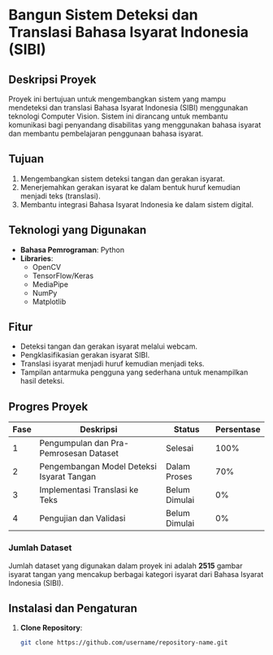 # Bangun Sistem Deteksi dan Translasi Bahasa Isyarat Indonesia (SIBI)

## Deskripsi Proyek
Proyek ini bertujuan untuk mengembangkan sistem yang mampu mendeteksi dan translasi Bahasa Isyarat Indonesia (SIBI) menggunakan teknologi Computer Vision. Sistem ini dirancang untuk membantu komunikasi bagi penyandang disabilitas yang menggunakan bahasa isyarat dan membantu pembelajaran penggunaan bahasa isyarat.

## Tujuan
1. Mengembangkan sistem deteksi tangan dan gerakan isyarat.
2. Menerjemahkan gerakan isyarat ke dalam bentuk huruf kemudian menjadi teks (translasi).
3. Membantu integrasi Bahasa Isyarat Indonesia ke dalam sistem digital.

## Teknologi yang Digunakan
- **Bahasa Pemrograman**: Python
- **Libraries**:
  - OpenCV
  - TensorFlow/Keras
  - MediaPipe
  - NumPy
  - Matplotlib

## Fitur
- Deteksi tangan dan gerakan isyarat melalui webcam.
- Pengklasifikasian gerakan isyarat SIBI.
- Translasi isyarat menjadi huruf kemudian menjadi teks.
- Tampilan antarmuka pengguna yang sederhana untuk menampilkan hasil deteksi.

## Progres Proyek

| Fase | Deskripsi | Status | Persentase |
|------|-----------|--------|------------|
| 1    | Pengumpulan dan Pra-Pemrosesan Dataset | Selesai | 100% |
| 2    | Pengembangan Model Deteksi Isyarat Tangan | Dalam Proses | 70% |
| 3    | Implementasi Translasi ke Teks | Belum Dimulai | 0% |
| 4    | Pengujian dan Validasi | Belum Dimulai | 0% |

### Jumlah Dataset
Jumlah dataset yang digunakan dalam proyek ini adalah **2515** gambar isyarat tangan yang mencakup berbagai kategori isyarat dari Bahasa Isyarat Indonesia (SIBI).

## Instalasi dan Pengaturan
1. **Clone Repository**:
   ```bash
   git clone https://github.com/username/repository-name.git
